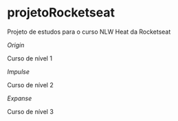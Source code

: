 # projetoRocketseat
Projeto de estudos para o curso NLW Heat da Rocketseat

*Origin*

Curso de nível 1

*Impulse*

Curso de nível 2

*Expanse*

Curso de nível 3